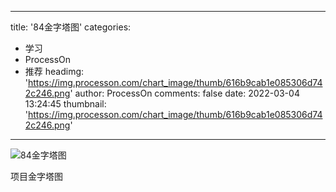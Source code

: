 
---
title: '84金字塔图'
categories: 
 - 学习
 - ProcessOn
 - 推荐
headimg: 'https://img.processon.com/chart_image/thumb/616b9cab1e085306d742c246.png'
author: ProcessOn
comments: false
date: 2022-03-04 13:24:45
thumbnail: 'https://img.processon.com/chart_image/thumb/616b9cab1e085306d742c246.png'
---

<div>   
<img class="thumb" alt="84金字塔图" src="https://img.processon.com/chart_image/thumb/616b9cab1e085306d742c246.png" referrerpolicy="no-referrer">
<p>项目金字塔图</p>  
</div>
            